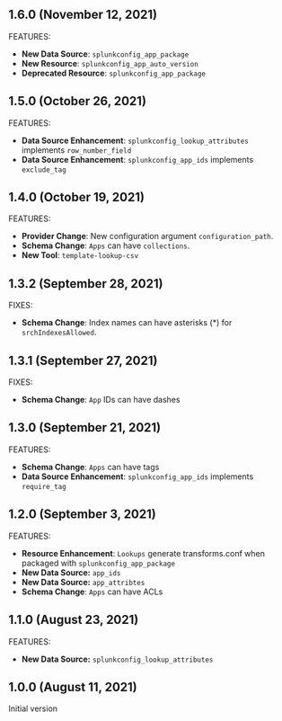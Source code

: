 ## 1.6.0 (November 12, 2021)

FEATURES:

* **New Data Source**: `splunkconfig_app_package`
* **New Resource**: `splunkconfig_app_auto_version`
* **Deprecated Resource**: `splunkconfig_app_package`

## 1.5.0 (October 26, 2021)

FEATURES:

* **Data Source Enhancement**: `splunkconfig_lookup_attributes` implements `row_number_field`
* **Data Source Enhancement**: `splunkconfig_app_ids` implements `exclude_tag`

## 1.4.0 (October 19, 2021)

FEATURES:

* **Provider Change**: New configuration argument `configuration_path`.
* **Schema Change**: `Apps` can have `collections`.
* **New Tool**: `template-lookup-csv`

## 1.3.2 (September 28, 2021)

FIXES:

* **Schema Change**: Index names can have asterisks (*) for `srchIndexesAllowed`.

## 1.3.1 (September 27, 2021)

FIXES:

* **Schema Change**: `App` IDs can have dashes

## 1.3.0 (September 21, 2021)

FEATURES:

* **Schema Change**: `Apps` can have tags
* **Data Source Enhancement**: `splunkconfig_app_ids` implements `require_tag`

## 1.2.0 (September 3, 2021)

FEATURES:

* **Resource Enhancement**: `Lookups` generate transforms.conf when packaged with `splunkconfig_app_package`
* **New Data Source:** `app_ids`
* **New Data Source:** `app_attribtes`
* **Schema Change**: `Apps` can have ACLs

## 1.1.0 (August 23, 2021)

FEATURES:

* **New Data Source:** `splunkconfig_lookup_attributes`

## 1.0.0 (August 11, 2021)

Initial version
